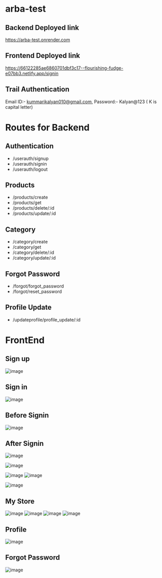 # arba-test
## Backend Deployed link
  https://arba-test.onrender.com
## Frontend Deployed link
https://66122285ae6860701dbf3c17--flourishing-fudge-e07bb3.netlify.app/signin
## Trail Authentication 
 Email ID:- kummarikalyan010@gmail.com,
 Password:- Kalyan@123 
 ( K is capital letter)
# Routes for Backend

## Authentication
- /userauth/signup
- /userauth/signin
- /userauth/logout

## Products
- /products/create
- /products/get
- /products/delete/:id
- /products/update/:id

## Category
- /category/create
- /category/get
- /category/delete/:id
- /category/update/:id

## Forgot Password
- /forgot/forgot_password
- /forgot/reset_password

## Profile Update
- /updateprofile/profile_update/:id


# FrontEnd
## Sign up
![image](https://github.com/kkalyankumar9/arba-test/assets/112814583/54554623-1408-47ec-a9d4-e6efa35caac7)

## Sign in
![image](https://github.com/kkalyankumar9/arba-test/assets/112814583/830076db-bcac-4bdf-9eb2-c493c5848f2d)
## Before Signin
![image](https://github.com/kkalyankumar9/arba-test/assets/112814583/ce885037-a6f8-4453-ba4c-4f24d15fc9b9)
## After Signin
![image](https://github.com/kkalyankumar9/arba-test/assets/112814583/30a44862-089b-4c7f-922c-40d004fc9c48)

![image](https://github.com/kkalyankumar9/arba-test/assets/112814583/df09767d-906b-475b-a5fd-c9a1bbf0b701)

![image](https://github.com/kkalyankumar9/arba-test/assets/112814583/ece3ff1f-9d93-4b3c-a470-7752ccf8de62)
![image](https://github.com/kkalyankumar9/arba-test/assets/112814583/27b3db15-b83c-4edf-9c2d-ea1c51f55627)

![image](https://github.com/kkalyankumar9/arba-test/assets/112814583/2a9278a5-4c20-4557-b0f5-56fea232a948)

## My Store
![image](https://github.com/kkalyankumar9/arba-test/assets/112814583/d77dd121-0ed9-4044-bcdb-6ad6c9080d90)
![image](https://github.com/kkalyankumar9/arba-test/assets/112814583/15768365-4757-46e8-897e-8758a463faf3)
![image](https://github.com/kkalyankumar9/arba-test/assets/112814583/0cbdecb7-43b2-4f30-959f-f4a1556dccc8)
![image](https://github.com/kkalyankumar9/arba-test/assets/112814583/67f0a828-a2d1-402c-86e8-75aea6cb7a90)

## Profile
![image](https://github.com/kkalyankumar9/arba-test/assets/112814583/ec1ec7b9-3179-43cf-8463-b0122c5c1ca3)
## Forgot Password
![image](https://github.com/kkalyankumar9/arba-test/assets/112814583/ed610c10-9b8b-444c-a8aa-583b16f160a7)







